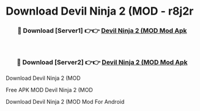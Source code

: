 # Download Devil Ninja 2 (MOD - r8j2r



<div align="center">
<h3>🔴 Download [Server1] 👉👉 <a href="https://momento.my/?title=Devil_Ninja_2_(MOD">Devil Ninja 2 (MOD Mod Apk</a></h3><br>

<h3>🔴 Download [Server2] 👉👉 <a href="https://momento.my/?title=Devil_Ninja_2_(MOD">Devil Ninja 2 (MOD Mod Apk</a></h3>
</div>



Download Devil Ninja 2 (MOD 

Free APK MOD Devil Ninja 2 (MOD 

Download Devil Ninja 2 (MOD Mod For Android
